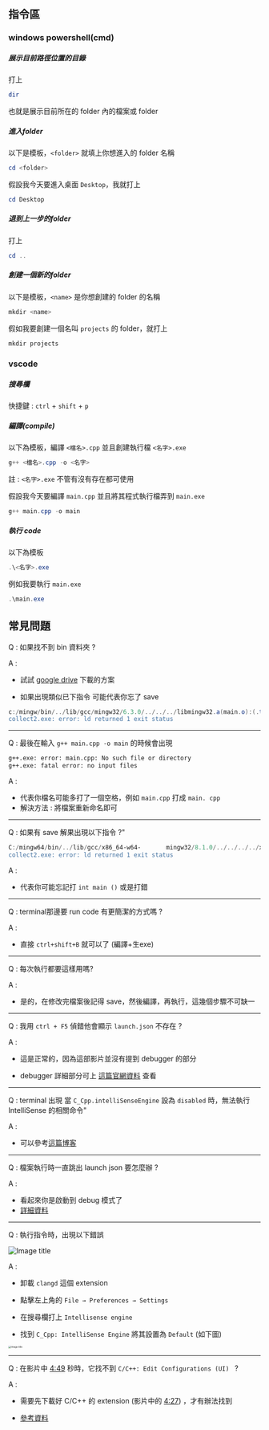 ## 指令區

### windows powershell(cmd)

##### 展示目前路徑位置的目錄
打上
```powershell
dir
```
也就是展示目前所在的 folder 內的檔案或 folder

##### 進入folder

以下是模板，`<folder>` 就填上你想進入的 folder 名稱

````powershell
cd <folder>  
````
假設我今天要進入桌面 `Desktop`，我就打上
```powershell
cd Desktop
```

##### 退到上一步的folder

打上

```powershell
cd ..
```

##### 創建一個新的folder 
以下是模板，`<name>` 是你想創建的 folder 的名稱

```powershell
mkdir <name>
```

假如我要創建一個名叫 `projects` 的 folder，就打上

```powershell
mkdir projects
```


### vscode 

##### 搜尋欄

快捷鍵 : `ctrl` + `shift` + `p`

##### 編譯(compile) 

以下為模板，編譯 `<檔名>.cpp` 並且創建執行檔 `<名字>.exe`

```powershell
g++ <檔名>.cpp -o <名字>
```

註 : `<名字>.exe` 不管有沒有存在都可使用

假設我今天要編譯 `main.cpp` 並且將其程式執行檔弄到 `main.exe`

```powershell
g++ main.cpp -o main
```

##### 執行 code

以下為模板

```powershell
.\<名字>.exe
```

例如我要執行 `main.exe`

```powershell
.\main.exe
```

## 常見問題

Q : 如果找不到 bin 資料夾 ?

A :
- 試試 [google drive](https://drive.google.com/file/d/1OVHKpgJB-Uqvbm7TLBlhwjtZc6Z0HCG8/view?usp=sharing "Title") 下載的方案   

- 如果出現類似已下指令 可能代表你忘了 save
  
```powershell
c:/mingw/bin/../lib/gcc/mingw32/6.3.0/../../../libmingw32.a(main.o):(.text.startup+0xa0): undefined reference to `WinMain@16'
collect2.exe: error: ld returned 1 exit status
```

---

Q : 最後在輸入 `g++ main.cpp -o main` 的時候會出現

```cmd
g++.exe: error: main.cpp: No such file or directory
g++.exe: fatal error: no input files
```

A : 

- 代表你檔名可能多打了一個空格，例如 `main.cpp` 打成 `main. cpp`
- 解決方法 : 將檔案重新命名即可

---

Q : 如果有 save 解果出現以下指令 ?"

```powershell
C:/mingw64/bin/../lib/gcc/x86_64-w64-		mingw32/8.1.0/../../../../x86_64-w64-mingw32/lib/../lib/libmingw32.a(lib64_libmingw32_a-crt0_c.o):crt0_c.c:	(.text.startup+0x2e): undefined reference to `WinMain'
collect2.exe: error: ld returned 1 exit status
```
A :

- 代表你可能忘記打 `int main ()`  或是打錯

---

Q : terminal那邊要 run code 有更簡潔的方式嗎 ?

A :
- 直接 `ctrl+shift+B` 就可以了 (編譯+生exe)

---

Q : 每次執行都要這樣用嗎?

A :

- 是的，在修改完檔案後記得 save，然後編譯，再執行，這幾個步驟不可缺一

---

Q : 我用 `ctrl + F5` 偵錯他會顯示 `launch.json` 不存在 ?

A :
- 這是正常的，因為這部影片並沒有提到 debugger 的部分
  
- debugger 詳細部分可上 [這篇官網資料](https://code.visualstudio.com/docs/editor/debugging) 查看

---

Q : terminal 出現 當 `C_Cpp.intelliSenseEngine` 設為 `disabled` 時，無法執行 IntelliSense 的相關命令"

A :
- 可以參考[這篇博客](https://blog.csdn.net/lxj362343/article/details/125711213)

---

Q : 檔案執行時一直跳出 launch json 要怎麼辦 ?

A :
- 看起來你是啟動到 debug 模式了
- [詳細資料](https://code.visualstudio.com/docs/cpp/launch-json-reference)

---

Q : 執行指令時，出現以下錯誤

![Image title](https://i.stack.imgur.com/KrGg0.png)

A :
- 卸載 `clangd` 這個 extension
	
- 點擊左上角的 `File → Preferences → Settings`
	
- 在搜尋欄打上 `Intellisense engine`
	
- 找到 `C_Cpp: IntelliSense Engine` 將其設置為 `Default` (如下圖)

<img src="https://i.stack.imgur.com/AJnT2.png" alt="Image title" style="zoom:33%;" />

---

Q : 在影片中 [4:49](https://www.youtube.com/watch?v=8QdDlNOMCgA&t=289s) 秒時，它找不到 `C/C++: Edit Configurations (UI) ` ?

A :
- 需要先下載好 C/C++ 的 extension (影片中的 [4:27](https://www.youtube.com/watch?v=8QdDlNOMCgA&t=267s)) ，才有辦法找到

- [參考資料](https://stackoverflow.com/questions/62036568/dont-have-c-cpp-properties-json-file-in-vscode)

